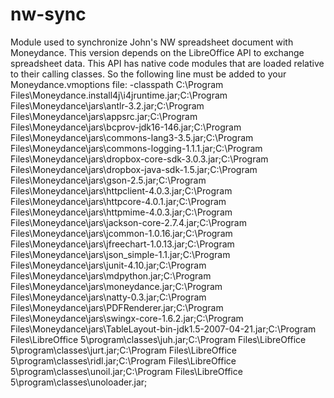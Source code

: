 # nw-sync
Module used to synchronize John's NW spreadsheet document with Moneydance.
This version depends on the LibreOffice API to exchange spreadsheet data.
This API has native code modules that are loaded relative to their calling classes. So the following line must be added to your Moneydance.vmoptions file:
-classpath C:\Program Files\Moneydance\.install4j\i4jruntime.jar;C:\Program Files\Moneydance\jars\antlr-3.2.jar;C:\Program Files\Moneydance\jars\appsrc.jar;C:\Program Files\Moneydance\jars\bcprov-jdk16-146.jar;C:\Program Files\Moneydance\jars\commons-lang3-3.5.jar;C:\Program Files\Moneydance\jars\commons-logging-1.1.1.jar;C:\Program Files\Moneydance\jars\dropbox-core-sdk-3.0.3.jar;C:\Program Files\Moneydance\jars\dropbox-java-sdk-1.5.jar;C:\Program Files\Moneydance\jars\gson-2.5.jar;C:\Program Files\Moneydance\jars\httpclient-4.0.3.jar;C:\Program Files\Moneydance\jars\httpcore-4.0.1.jar;C:\Program Files\Moneydance\jars\httpmime-4.0.3.jar;C:\Program Files\Moneydance\jars\jackson-core-2.7.4.jar;C:\Program Files\Moneydance\jars\jcommon-1.0.16.jar;C:\Program Files\Moneydance\jars\jfreechart-1.0.13.jar;C:\Program Files\Moneydance\jars\json_simple-1.1.jar;C:\Program Files\Moneydance\jars\junit-4.10.jar;C:\Program Files\Moneydance\jars\mdpython.jar;C:\Program Files\Moneydance\jars\moneydance.jar;C:\Program Files\Moneydance\jars\natty-0.3.jar;C:\Program Files\Moneydance\jars\PDFRenderer.jar;C:\Program Files\Moneydance\jars\swingx-core-1.6.2.jar;C:\Program Files\Moneydance\jars\TableLayout-bin-jdk1.5-2007-04-21.jar;C:\Program Files\LibreOffice 5\program\classes\juh.jar;C:\Program Files\LibreOffice 5\program\classes\jurt.jar;C:\Program Files\LibreOffice 5\program\classes\ridl.jar;C:\Program Files\LibreOffice 5\program\classes\unoil.jar;C:\Program Files\LibreOffice 5\program\classes\unoloader.jar;
